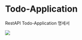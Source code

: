 # Todo-Application

RestAPI Todo-Application 명세서

<img src=![GIFMaker_me](https://github.com/dlglwo123/Todo-Application/assets/96697031/ac392496-5990-45f3-8c9f-c37a542c150d)>
